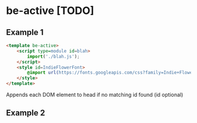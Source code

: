 # be-active [TODO]

## Example 1

```html
<template be-active>
    <script type=module id=blah>
        import('./blah.js');
    </script>
    <style id=IndieFlowerFont>
        @import url(https://fonts.googleapis.com/css?family=Indie+Flower);
    </style>
</template>
```

Appends each DOM element to head if no matching id found (id optional)

## Example 2